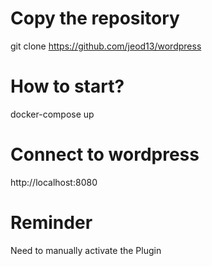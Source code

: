 # Copy the repository
git clone https://github.com/jeod13/wordpress

# How to start?
docker-compose up

# Connect to wordpress
http://localhost:8080

# Reminder
Need to manually activate the Plugin

